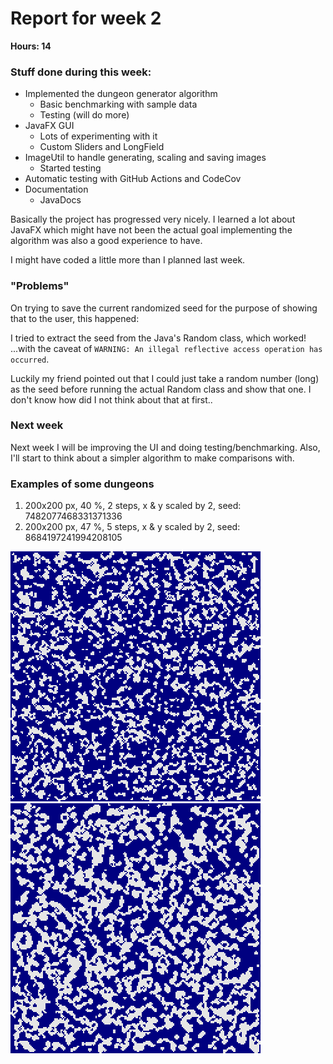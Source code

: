 # Report for week 2

**Hours: 14** 

### Stuff done during this week:

- Implemented the dungeon generator algorithm
  - Basic benchmarking with sample data
  - Testing (will do more)
- JavaFX GUI
  - Lots of experimenting with it
  - Custom Sliders and LongField
- ImageUtil to handle generating, scaling and saving images
  - Started testing
- Automatic testing with GitHub Actions and CodeCov
- Documentation
  - JavaDocs
    
Basically the project has progressed very nicely. I learned a lot about JavaFX which might have not been the actual goal implementing the algorithm was also a good experience to have. 

I might have coded a little more than I planned last week.

### "Problems"

On trying to save the current randomized seed for the purpose of showing that to the user, this happened: 

I tried to extract the seed from the Java's Random class, which worked! ...with the caveat of `WARNING: An illegal reflective access operation has occurred`. 

Luckily my friend pointed out that I could just take a random number (long) as the seed before running the actual Random class and show that one. I don't know how did I not think about that at first..

### Next week

Next week I will be improving the UI and doing testing/benchmarking. Also, I'll start to think about a simpler algorithm to make comparisons with.

### Examples of some dungeons

1. 200x200 px, 40 %, 2 steps, x & y scaled by 2, seed: 7482077468331371336
2. 200x200 px, 47 %, 5 steps, x & y scaled by 2, seed: 8684197241994208105

![preview of the application](../images/200x200_47%25_2steps_2x2scale_7482077468331371336.png)
![preview of the application](../images/200x200_40%25_5steps_2x2scale_8684197241994208105.png)